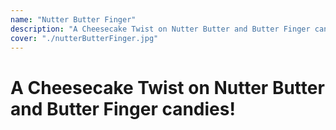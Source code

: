 ```yaml
---
name: "Nutter Butter Finger"
description: "A Cheesecake Twist on Nutter Butter and Butter Finger candies!"
cover: "./nutterButterFinger.jpg"
---
```

# A Cheesecake Twist on Nutter Butter and Butter Finger candies!